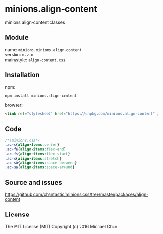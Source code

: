 # minions.align-content
minions align-content classes

## Module
name: `minions.minions.align-content`  
version: `0.2.0`  
main/style: `align-content.css`  

## Installation
npm:
```bash
npm install minions.align-content
```

browser:
```html
<link rel="stylesheet" href="https://unpkg.com/minions.align-content" />
```

## Code
```css
/*!minions.css*/
.ac-c{align-items:center}
.ac-fe{align-items:flex-end}
.ac-fs{align-items:flex-start}
.ac-s{align-items:stretch}
.ac-sb{align-items:space-between}
.ac-sa{align-items:space-around}

```

## Source and issues

https://github.com/chantastic/minions.css/tree/master/packages/align-content

## License

The MIT License (MIT)
Copyright (c) 2016 Michael Chan